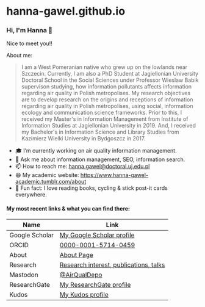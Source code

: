 # hanna-gawel.github.io
 

### Hi, I'm Hanna 👋

Nice to meet you!!

About me:
> I am a West Pomeranian native who grew up on the lowlands near Szczecin.
> Currently, I am also a PhD Student at Jagiellonian University Doctoral School in the Social Sciences 
>under Professor Wieslaw Babik supervison studying, how information 
>pollutants affects information regarding air quality in Polish metropolises.
> My research objectives are to develop research on the origins and receptions 
>of information regarding air quality in Polish metropolises,
>using social, information ecology and communication science frameworks.
> Prior to this, I received my Master's in Information Management 
>from Institute of Information Studies at Jagiellonian University in 2019. 
>And, I received my Bachelor's in Information Science and Library Studies 
>from Kazimierz Wielki University in Bydgoszcz in 2017.


- 🎓  I’m currently working on air quality information management.
- 💬  Ask me about information management, SEO, information search.
- 📫  How to reach me: <a href="mailto:hanna.gawel@doctoral.uj.edu.pl" target="_top">hanna.gawel@doctoral.uj.edu.pl </a> 
- 😄  My academic website: <a href="https://www.hanna-gawel-academic.tumblr.com/about" target="_top">https://www.hanna-gawel-academic.tumblr.com/about</a> 
- 🚴  Fun fact: I love reading books, cycling & stick post-it cards everywhere.

#### My most recent links & what you can find there:


| Name | Link |
| ------ | ------ |
| Google Scholar | <a href="https://scholar.google.com/citations?user=rxf11gEAAAAJ&hl=pl" target="_top">My Google Scholar profile</a> |
| ORCID | <a href="https://orcid.org/0000-0001-5714-0459" target="_top">0000-0001-5714-0459</a> |
| About | <a href="https://hanna-gawel-academic.tumblr.com/about" target="_top">About Page</a> |
| Research | <a href="https://hanna-gawel-academic.tumblr.com/research" target="_top">Research interest, publications, talks</a>|
| Mastodon| <a href="https://mastodon.online/@AirQualDepo" target="_top">@AirQualDepo</a> |
| ResearchGate |<a href="https://www.researchgate.net/profile/Hanna_Gawel3" target="_top">My ResearchGate profile</a>|
| Kudos |<a href="https://www.growkudos.com/profile/Hanna_Gawe%C5%82" target="_top">My Kudos profile</a>|

